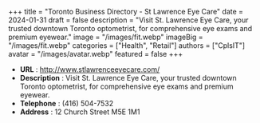 +++
title = "Toronto Business Directory - St Lawrence Eye Care"
date = 2024-01-31
draft = false
description = "Visit St. Lawrence Eye Care, your trusted downtown Toronto optometrist, for comprehensive eye exams and premium eyewear."
image = "/images/fit.webp"
imageBig = "/images/fit.webp"
categories = ["Health", "Retail"]
authors = ["CplsIT"]
avatar = "/images/avatar.webp"
featured = false
+++


* **URL** :  http://www.stlawrenceeyecare.com/
* **Description** : Visit St. Lawrence Eye Care, your trusted downtown Toronto optometrist, for comprehensive eye exams and premium eyewear.
* **Telephone** : (416) 504-7532
* **Address** : 12 Church Street M5E 1M1